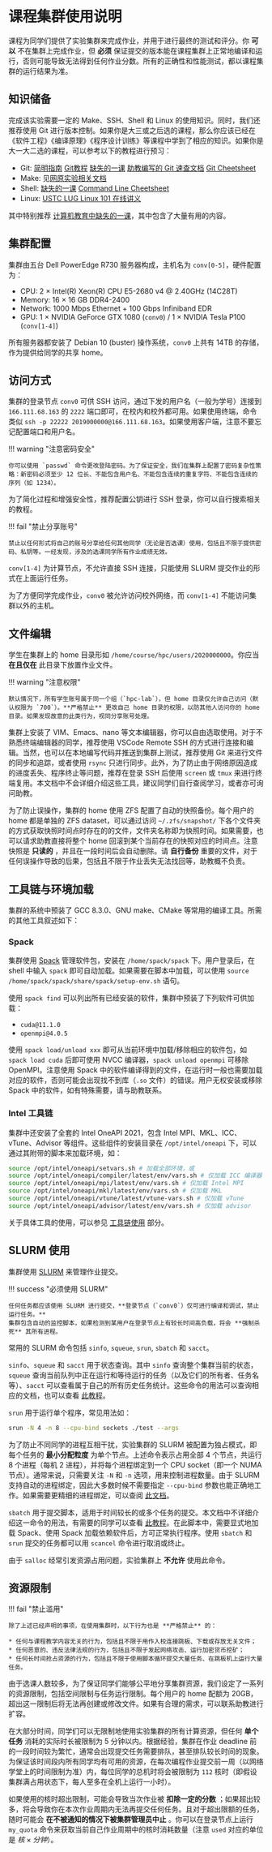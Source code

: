 # 课程集群使用说明

课程为同学们提供了实验集群来完成作业，并用于进行最终的测试和评分。你 **可以** 不在集群上完成作业，但 **必须** 保证提交的版本能在课程集群上正常地编译和运行，否则可能导致无法得到任何作业分数。所有的正确性和性能测试，都以课程集群的运行结果为准。

## 知识储备

完成该实验需要一定的 Make、SSH、Shell 和 Linux 的使用知识。同时，我们还推荐使用 Git 进行版本控制。如果你是大三或之后选的课程，那么你应该已经在《软件工程》《编译原理》《程序设计训练》等课程中学到了相应的知识。如果你是大一大二选的课程，可以参考以下的教程进行预习：

* Git: [简明指南](https://rogerdudler.github.io/git-guide/index.zh.html) [Git教程](https://www.liaoxuefeng.com/wiki/896043488029600) [缺失的一课](https://missing-semester-cn.github.io/2020/version-control/) [助教编写的 Git 速查文档](https://circuitcoder.github.io/Orange-ECC/ecc/git/) [Git Cheetsheet](https://education.github.com/git-cheat-sheet-education.pdf)
* Make: 见[网原实验相关文档]([/router/doc/howto/make/](https://lab.cs.tsinghua.edu.cn/router/doc/howto/make/))
* Shell: [缺失的一课](https://missing-semester-cn.github.io/2020/command-line/) [Command Line Cheetsheet](https://threenine.co.uk/download/1846/)
* Linux: [USTC LUG Linux 101 在线讲义](https://101.lug.ustc.edu.cn/)

其中特别推荐 [计算机教育中缺失的一课](https://missing-semester-cn.github.io/)，其中包含了大量有用的内容。

## 集群配置

集群由五台 Dell PowerEdge R730 服务器构成，主机名为 `conv[0-5]`，硬件配置为：

* CPU: 2 $\times$ Intel(R) Xeon(R) CPU E5-2680 v4 @ 2.40GHz (14C28T)
* Memory: 16 $\times$ 16 GB DDR4-2400
* Network: 1000 Mbps Ethernet + 100 Gbps Infiniband EDR
* GPU: 1 $\times$ NVIDIA GeForce GTX 1080 (`conv0`) / 1 $\times$ NVIDIA Tesla P100 (`conv[1-4]`)

所有服务器都安装了 Debian 10 (buster) 操作系统，`conv0` 上共有 14TB 的存储，作为提供给同学的共享 home。

## 访问方式

集群的登录节点 `conv0` 可供 SSH 访问，通过下发的用户名（一般为学号）连接到 `166.111.68.163` 的 `2222` 端口即可，在校内和校外都可用。如果使用终端，命令类似 `ssh -p 22222 2019000000@166.111.68.163`。如果使用客户端，注意不要忘记配置端口和用户名。

!!! warning "注意密码安全"

    你可以使用 `passwd` 命令更改登陆密码。为了保证安全，我们在集群上配置了密码复杂性策略：新密码必须至少 12 位长、不能包含用户名、不能包含连续的重复字符、不能包含连续的序列（如 1234）。

为了简化过程和增强安全性，推荐配置公钥进行 SSH 登录，你可以自行搜索相关的教程。

!!! fail "禁止分享账号"

    禁止以任何形式将自己的账号分享给任何其他同学（无论是否选课）使用，包括且不限于提供密码、私钥等。一经发现，涉及的选课同学所有作业成绩无效。

`conv[1-4]` 为计算节点，不允许直接 SSH 连接，只能使用 SLURM 提交作业的形式在上面运行任务。

为了方便同学完成作业，`conv0` 被允许访问校外网络，而 `conv[1-4]` 不能访问集群以外的主机。

## 文件编辑

学生在集群上的 home 目录形如 `/home/course/hpc/users/2020000000`。你应当 **在且仅在** 此目录下放置作业文件。

!!! warning "注意权限"
    
    默认情况下，所有学生账号属于同一个组（`hpc-lab`），但 home 目录仅允许自己访问（默认权限为 `700`）。**严格禁止** 更改自己 home 目录的权限，以防其他人访问你的 home 目录。如果发现故意的此类行为，视同分享账号处理。

集群上安装了 VIM、Emacs、nano 等文本编辑器，你可以自由选取使用。对于不熟悉终端编辑器的同学，推荐使用 VSCode Remote SSH 的方式进行连接和编辑。当然，也可以在本地编写代码并推送到集群上测试，推荐使用 Git 来进行文件的同步和追踪，或者使用 `rsync` 只进行同步。此外，为了防止由于网络原因造成的进度丢失、程序终止等问题，推荐在登录 SSH 后使用 `screen` 或 `tmux` 来进行终端复用。本文档中不会详细介绍这些工具，建议同学们自行查阅学习，或者亦可询问助教。

为了防止误操作，集群的 home 使用 ZFS 配置了自动的快照备份。每个用户的 home 都是单独的 ZFS dataset，可以通过访问 `~/.zfs/snapshot/` 下各个文件夹的方式获取快照时间点时存在的的文件，文件夹名称即为快照时间。如果需要，也可以请求助教直接将整个 home 回滚到某个当前存在的快照对应的时间点。注意快照是 **只读的** ，并且在一段时间后会自动删除。请 **自行备份** 重要的文件，对于任何误操作导致的后果，包括且不限于作业丢失无法找回等，助教概不负责。

## 工具链与环境加载

集群的系统中预装了 GCC 8.3.0、GNU make、CMake 等常用的编译工具。所需的其他工具叙述如下：

### Spack

集群使用 [Spack](https://spack.io/) 管理软件包，安装在 `/home/spack/spack` 下。用户登录后，在 shell 中输入 `spack` 即可自动加载。如果需要在脚本中加载，可以使用 `source /home/spack/spack/share/spack/setup-env.sh` 语句。

使用 `spack find` 可以列出所有已经安装的软件，集群中预装了下列软件可供加载：

* `cuda@11.1.0`
* `openmpi@4.0.5`

使用 `spack load/unload xxx` 即可从当前环境中加载/移除相应的软件包，如 `spack load cuda` 后即可使用 NVCC 编译器，`spack unload openmpi` 可移除 OpenMPI。注意使用 Spack 中的软件编译得到的文件，在运行时一般也需要加载对应的软件，否则可能会出现找不到库（`.so` 文件）的错误。用户无权安装或移除 Spack 中的软件，如有特殊需要，请与助教联系。

### Intel 工具链

集群中还安装了全套的 Intel OneAPI 2021，包含 Intel MPI、MKL、ICC、vTune、Advisor 等组件。这些组件的安装目录在 `/opt/intel/oneapi` 下，可以通过其附带的脚本来加载环境，如：

```bash
source /opt/intel/oneapi/setvars.sh # 加载全部环境，或
source /opt/intel/oneapi/compiler/latest/env/vars.sh # 仅加载 ICC 编译器
source /opt/intel/oneapi/mpi/latest/env/vars.sh # 仅加载 Intel MPI
source /opt/intel/oneapi/mkl/latest/env/vars.sh # 仅加载 MKL
source /opt/intel/oneapi/vtune/latest/vtune-vars.sh # 仅加载 vTune
source /opt/intel/oneapi/advisor/latest/env/vars.sh # 仅加载 advisor
```

关于具体工具的使用，可以参见 [工具链使用](/toolchain/) 部分。

## SLURM 使用

集群使用 [SLURM](https://slurm.schedmd.com/) 来管理作业提交。

!!! success "必须使用 SLURM"

    任何任务都应该使用 SLURM 进行提交，**登录节点（`conv0`）仅可进行编译和调试，禁止运行任务。**
    集群包含自动的监控脚本，如果检测到某用户在登录节点上有较长时间高负载，将会 **强制杀死** 其所有进程。

常用的 SLURM 命令包括 `sinfo`, `squeue`, `srun`, `sbatch` 和 `sacct`。

`sinfo`、`squeue` 和 `sacct` 用于状态查询。其中 `sinfo` 查询整个集群当前的状态，`squeue` 查询当前队列中正在运行和等待运行的任务（以及它们的所有者、任务名等）、`sacct` 可以查看属于自己的所有历史任务统计。这些命令的用法可以查询相应的文档，也可以查看 [此教程](https://hpc.llnl.gov/banks-jobs/running-jobs/slurm-commands)。

`srun` 用于运行单个程序，常见用法如：

```bash
srun -N 4 -n 8 --cpu-bind sockets ./test --args
```

为了防止不同同学的进程互相干扰，实验集群的 SLURM 被配置为独占模式，即每个任务的 **最小分配粒度** 为单个节点。上述命令表示占用全部 4 个节点，共运行 8 个进程（每机 2 进程），并将每个进程绑定到一个 CPU socket（即一个 NUMA 节点）。通常来说，只需要关注 `-N` 和 `-n` 选项，用来控制进程数量。由于 SLURM 支持自动的进程绑定，因此大多数时候不需要指定 `--cpu-bind` 参数也能正确地工作。如果需要更精细的进程绑定，可以查阅 [此文档](https://slurm.schedmd.com/mc_support.html)。

`sbatch` 用于提交脚本，适用于时间较长的或多个任务的提交。本文档中不详细介绍这一命令的用法，有需要的同学可以查看 [此教程](http://hpc.pku.edu.cn/_book/guide/slurm/sbatch.html)。在此脚本中，需要显式地加载 Spack、使用 Spack 加载依赖软件后，方可正常执行程序。使用 `sbatch` 和 `srun` 提交的任务都可以用 `scancel` 命令进行取消或终止。

由于 `salloc` 经常引发资源占用问题，实验集群上 **不允许** 使用此命令。

## 资源限制

!!! fail "禁止滥用"

    除了上述已经声明的事项，在使用集群时，以下行为也是 **严格禁止** 的：
    
    * 任何与课程教学内容无关的行为，包括且不限于用作入校连接跳板、下载或存放无关文件；
    * 任何恶意的、违反法律法规的行为，包括且不限于发起网络攻击、运行加密货币挖矿；
    * 任何长时间抢占资源的行为，包括且不限于使用脚本循环提交大量任务、在跳板机上运行大量任务。

由于选课人数较多，为了保证同学们能够公平地分享集群资源，我们设定了一系列的资源限制，包括空间限制与任务运行限制。每个用户的 home 配额为 20GB，超出这一限制后将无法再创建或修改文件。如果有合理的需求，可以联系助教进行扩容。

在大部分时间，同学们可以无限制地使用实验集群的所有计算资源，但任何 **单个任务** 消耗的实际时长被限制为 5 分钟以内。根据经验，集群在作业 deadline 前的一段时间较为繁忙，通常会出现提交任务需要排队，甚至排队较长时间的现象。为保证该时间段内所有同学均有可用的资源，在每次编程作业提交前一周（以网络学堂上的时间限制为准）内，每位同学的总机时将会被限制为 `112` 核时（即假设集群满占用状态下，每人至多在全机上运行一小时）。

如果使用的核时超出限制，可能会导致当次作业被 **扣除一定的分数** ；如果超出较多，将会导致你在本次作业周期内无法再提交任何任务。且对于超出限额的任务，随时可能会 **在不被通知的情况下被集群管理员中止** 。你可以在登录节点上运行 `my_quota` 命令来获取当前自己作业周期中的核时消耗数量（注意 `used` 对应的单位是 $核 \times 分钟$）。
